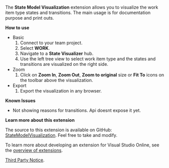 
The **State Model Visualization** extension allows you to visualize the work item type states and transitions. The main usage is for documentation purpose and print outs.

**How to use**

- Basic
	1. Connect to your team project.
	2. Select **WORK**.
	3. Navigate to a **State Visualizer** hub.
	4. Use the left tree view to select work item type and the states and transitions are visualized on the right side.
- Zoom
	1. Click on **Zoom In**, **Zoom Out**, **Zoom to original** size or **Fit To** icons on the toolbar above the visualization.
- Export
	1. Export the visualization in any browser.

**Known Issues**

- Not showing reasons for transitions. Api doesnt expose it yet.

**Learn more about this extension**

The source to this extension is available on GitHub: [StateModelVisualization](https://github.com/melborp/StateModelVisualization). Feel free to take and modify.

To learn more about developing an extension for Visual Studio Online, see the [overview of extensions](https://www.visualstudio.com/en-us/integrate/extensions/overview).

[Third Party Notice](https://marketplace.visualstudio.com/_apis/public/gallery/publisher/taavi-koosaar/extension/tk-vsoextensions-StateModelVisualization/latest/assetbyname/ThirdPartyNotice.txt).
